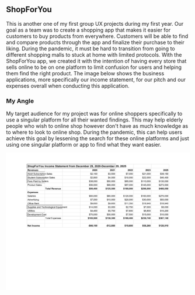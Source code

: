 ## ShopForYou 

This is another one of my first group UX projects during my first year. Our goal as a team was to create a shopping app that makes it easier for customers to buy products from everywhere. Customers will be able to find and compare products through the app and finalize their purchase to their liking. During the pandemic, it must be hard to transition from going to different shopping malls to stuck at home with limited protocols. With the ShopForYou app, we created it with the intention of having every store that sells online to be on one platform to limit confusion for users and helping them find the right product. The image below shows the business applications, more specifically our income statement, for our pitch and our expenses overall when conducting this application.

### My Angle
My target audience for my project was for online shoppers specifically to use a singular platform for all their wanted findings. This may help elderly people who wish to online shop however don't have as much knowledge as to where to look to online shop. During the pandemic, this can help users achieve this goal by lessening the search for these online platforms and just using one singular platform or app to find what they want easier.

![IncomeStatement](ShopForYou_Statement.png)